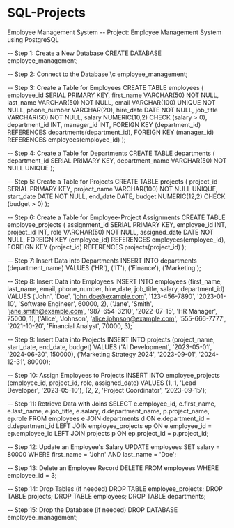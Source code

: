 # SQL-Projects
Employee Management System
-- Project: Employee Management System using PostgreSQL

-- Step 1: Create a New Database
CREATE DATABASE employee_management;

-- Step 2: Connect to the Database
\c employee_management;

-- Step 3: Create a Table for Employees
CREATE TABLE employees (
    employee_id SERIAL PRIMARY KEY,
    first_name VARCHAR(50) NOT NULL,
    last_name VARCHAR(50) NOT NULL,
    email VARCHAR(100) UNIQUE NOT NULL,
    phone_number VARCHAR(20),
    hire_date DATE NOT NULL,
    job_title VARCHAR(50) NOT NULL,
    salary NUMERIC(10,2) CHECK (salary > 0),
    department_id INT,
    manager_id INT,
    FOREIGN KEY (department_id) REFERENCES departments(department_id),
    FOREIGN KEY (manager_id) REFERENCES employees(employee_id)
);

-- Step 4: Create a Table for Departments
CREATE TABLE departments (
    department_id SERIAL PRIMARY KEY,
    department_name VARCHAR(50) NOT NULL UNIQUE
);

-- Step 5: Create a Table for Projects
CREATE TABLE projects (
    project_id SERIAL PRIMARY KEY,
    project_name VARCHAR(100) NOT NULL UNIQUE,
    start_date DATE NOT NULL,
    end_date DATE,
    budget NUMERIC(12,2) CHECK (budget > 0)
);

-- Step 6: Create a Table for Employee-Project Assignments
CREATE TABLE employee_projects (
    assignment_id SERIAL PRIMARY KEY,
    employee_id INT,
    project_id INT,
    role VARCHAR(50) NOT NULL,
    assigned_date DATE NOT NULL,
    FOREIGN KEY (employee_id) REFERENCES employees(employee_id),
    FOREIGN KEY (project_id) REFERENCES projects(project_id)
);

-- Step 7: Insert Data into Departments
INSERT INTO departments (department_name) VALUES 
('HR'), 
('IT'), 
('Finance'), 
('Marketing');

-- Step 8: Insert Data into Employees
INSERT INTO employees (first_name, last_name, email, phone_number, hire_date, job_title, salary, department_id) VALUES 
('John', 'Doe', 'john.doe@example.com', '123-456-7890', '2023-01-10', 'Software Engineer', 60000, 2),
('Jane', 'Smith', 'jane.smith@example.com', '987-654-3210', '2022-07-15', 'HR Manager', 75000, 1),
('Alice', 'Johnson', 'alice.johnson@example.com', '555-666-7777', '2021-10-20', 'Financial Analyst', 70000, 3);

-- Step 9: Insert Data into Projects
INSERT INTO projects (project_name, start_date, end_date, budget) VALUES 
('AI Development', '2023-05-01', '2024-06-30', 150000),
('Marketing Strategy 2024', '2023-09-01', '2024-12-31', 80000);

-- Step 10: Assign Employees to Projects
INSERT INTO employee_projects (employee_id, project_id, role, assigned_date) VALUES 
(1, 1, 'Lead Developer', '2023-05-10'),
(2, 2, 'Project Coordinator', '2023-09-15');

-- Step 11: Retrieve Data with Joins
SELECT e.employee_id, e.first_name, e.last_name, e.job_title, e.salary, d.department_name, p.project_name, ep.role
FROM employees e
JOIN departments d ON e.department_id = d.department_id
LEFT JOIN employee_projects ep ON e.employee_id = ep.employee_id
LEFT JOIN projects p ON ep.project_id = p.project_id;

-- Step 12: Update an Employee's Salary
UPDATE employees
SET salary = 80000
WHERE first_name = 'John' AND last_name = 'Doe';

-- Step 13: Delete an Employee Record
DELETE FROM employees
WHERE employee_id = 3;

-- Step 14: Drop Tables (if needed)
DROP TABLE employee_projects;
DROP TABLE projects;
DROP TABLE employees;
DROP TABLE departments;

-- Step 15: Drop the Database (if needed)
DROP DATABASE employee_management;


